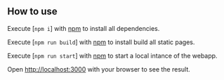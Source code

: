 ## How to use 

Execute [`npm i`] with [npm](https://docs.npmjs.com/cli/init) to install all dependencies.

Execute [`npm run build`] with [npm](https://docs.npmjs.com/cli/init) to install build all static pages.

Execute [`npm run start`] with [npm](https://docs.npmjs.com/cli/init) to start a local intance of the webapp.

Open [http://localhost:3000](http://localhost:3000) with your browser to see the result.